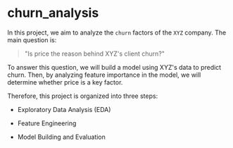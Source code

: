 # churn_analysis

In this project, we aim to analyze the `churn` factors of the `XYZ` company. The main question is: 
> "Is price the reason behind XYZ's client churn?"

To answer this question, we will build a model using XYZ's data to predict churn. Then, by analyzing feature importance in the model, we will determine whether price is a key factor.

Therefore, this project is organized into three steps:

* Exploratory Data Analysis (EDA)

* Feature Engineering

* Model Building and Evaluation
